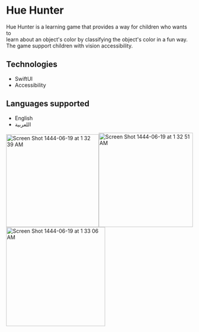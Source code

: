 # Hue Hunter
Hue Hunter is a learning game that provides a way for children who wants to </br>
learn about an object's color by classifying the object's color in a fun way.
</br> The game support children with vision accessibility.

## Technologies
- SwiftUI </br>
- Accessibility </br>

## Languages supported
- English </br>
- اللعربية </br>


<img width="250" alt="Screen Shot 1444-06-19 at 1 32 39 AM" src="https://user-images.githubusercontent.com/90142160/211932350-c8d75b3c-38dc-4e1d-b00a-8dc373684eb2.png"><img width="254" alt="Screen Shot 1444-06-19 at 1 32 51 AM" src="https://user-images.githubusercontent.com/90142160/211932478-034d87e8-3a1a-40e3-b4d7-f477a7070649.png"><img width="267" alt="Screen Shot 1444-06-19 at 1 33 06 AM" src="https://user-images.githubusercontent.com/90142160/211932580-b66ecdb8-d7f3-44df-af60-90b6aa3c2ecf.png">
